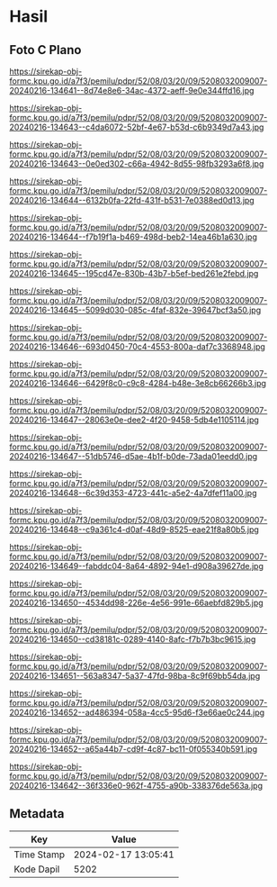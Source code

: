# Hasil

## Foto C Plano

https://sirekap-obj-formc.kpu.go.id/a7f3/pemilu/pdpr/52/08/03/20/09/5208032009007-20240216-134641--8d74e8e6-34ac-4372-aeff-9e0e344ffd16.jpg

https://sirekap-obj-formc.kpu.go.id/a7f3/pemilu/pdpr/52/08/03/20/09/5208032009007-20240216-134643--c4da6072-52bf-4e67-b53d-c6b9349d7a43.jpg

https://sirekap-obj-formc.kpu.go.id/a7f3/pemilu/pdpr/52/08/03/20/09/5208032009007-20240216-134643--0e0ed302-c66a-4942-8d55-98fb3293a6f8.jpg

https://sirekap-obj-formc.kpu.go.id/a7f3/pemilu/pdpr/52/08/03/20/09/5208032009007-20240216-134644--6132b0fa-22fd-431f-b531-7e0388ed0d13.jpg

https://sirekap-obj-formc.kpu.go.id/a7f3/pemilu/pdpr/52/08/03/20/09/5208032009007-20240216-134644--f7b19f1a-b469-498d-beb2-14ea46b1a630.jpg

https://sirekap-obj-formc.kpu.go.id/a7f3/pemilu/pdpr/52/08/03/20/09/5208032009007-20240216-134645--195cd47e-830b-43b7-b5ef-bed261e2febd.jpg

https://sirekap-obj-formc.kpu.go.id/a7f3/pemilu/pdpr/52/08/03/20/09/5208032009007-20240216-134645--5099d030-085c-4faf-832e-39647bcf3a50.jpg

https://sirekap-obj-formc.kpu.go.id/a7f3/pemilu/pdpr/52/08/03/20/09/5208032009007-20240216-134646--693d0450-70c4-4553-800a-daf7c3368948.jpg

https://sirekap-obj-formc.kpu.go.id/a7f3/pemilu/pdpr/52/08/03/20/09/5208032009007-20240216-134646--6429f8c0-c9c8-4284-b48e-3e8cb66266b3.jpg

https://sirekap-obj-formc.kpu.go.id/a7f3/pemilu/pdpr/52/08/03/20/09/5208032009007-20240216-134647--28063e0e-dee2-4f20-9458-5db4e1105114.jpg

https://sirekap-obj-formc.kpu.go.id/a7f3/pemilu/pdpr/52/08/03/20/09/5208032009007-20240216-134647--51db5746-d5ae-4b1f-b0de-73ada01eedd0.jpg

https://sirekap-obj-formc.kpu.go.id/a7f3/pemilu/pdpr/52/08/03/20/09/5208032009007-20240216-134648--6c39d353-4723-441c-a5e2-4a7dfef11a00.jpg

https://sirekap-obj-formc.kpu.go.id/a7f3/pemilu/pdpr/52/08/03/20/09/5208032009007-20240216-134648--c9a361c4-d0af-48d9-8525-eae21f8a80b5.jpg

https://sirekap-obj-formc.kpu.go.id/a7f3/pemilu/pdpr/52/08/03/20/09/5208032009007-20240216-134649--fabddc04-8a64-4892-94e1-d908a39627de.jpg

https://sirekap-obj-formc.kpu.go.id/a7f3/pemilu/pdpr/52/08/03/20/09/5208032009007-20240216-134650--4534dd98-226e-4e56-991e-66aebfd829b5.jpg

https://sirekap-obj-formc.kpu.go.id/a7f3/pemilu/pdpr/52/08/03/20/09/5208032009007-20240216-134650--cd38181c-0289-4140-8afc-f7b7b3bc9615.jpg

https://sirekap-obj-formc.kpu.go.id/a7f3/pemilu/pdpr/52/08/03/20/09/5208032009007-20240216-134651--563a8347-5a37-47fd-98ba-8c9f69bb54da.jpg

https://sirekap-obj-formc.kpu.go.id/a7f3/pemilu/pdpr/52/08/03/20/09/5208032009007-20240216-134652--ad486394-058a-4cc5-95d6-f3e66ae0c244.jpg

https://sirekap-obj-formc.kpu.go.id/a7f3/pemilu/pdpr/52/08/03/20/09/5208032009007-20240216-134652--a65a44b7-cd9f-4c87-bc11-0f055340b591.jpg

https://sirekap-obj-formc.kpu.go.id/a7f3/pemilu/pdpr/52/08/03/20/09/5208032009007-20240216-134642--36f336e0-962f-4755-a90b-338376de563a.jpg


## Metadata

| Key        | Value               |
| ---------- | ------------------- |
| Time Stamp | 2024-02-17 13:05:41 |
| Kode Dapil | 5202                |



